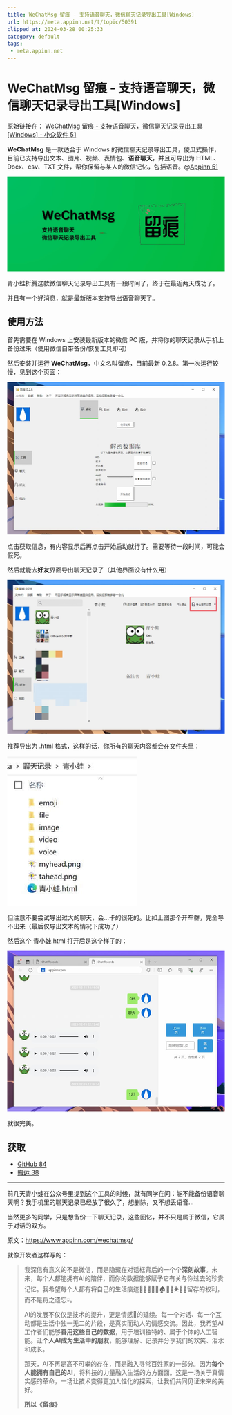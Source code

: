 ```yaml
---
title: WeChatMsg 留痕 - 支持语音聊天，微信聊天记录导出工具[Windows]
url: https://meta.appinn.net/t/topic/50391
clipped_at: 2024-03-28 00:25:33
category: default
tags: 
 - meta.appinn.net
---
```



# WeChatMsg 留痕 - 支持语音聊天，微信聊天记录导出工具[Windows]

原始链接在： [WeChatMsg 留痕 - 支持语音聊天，微信聊天记录导出工具\[Windows\] - 小众软件 51](https://www.appinn.com/wechatmsg/)  
  

**WeChatMsg** 是一款适合于 Windows 的微信聊天记录导出工具，傻瓜式操作，目前已支持导出文本、图片、视频、表情包、**语音聊天**，并且可导出为 HTML、Docx、csv、TXT 文件，帮你保留与某人的微信记忆，包括语音。@[Appinn 51](https://www.appinn.com/wechatmsg/)

  
![](assets/1711556733-c130b428c49ad3f55823043f4c1a014d.jpg)

青小蛙折腾这款微信聊天记录导出工具有一段时间了，终于在最近两天成功了。

并且有一个好消息，就是最新版本支持导出语音聊天了。

## 使用方法

首先需要在 Windows 上安装最新版本的微信 PC 版，并将你的聊天记录从手机上备份过来（使用微信自带备份/恢复工具即可）

然后安装并运行 **WeChatMsg**，中文名叫留痕，目前最新 0.2.8。第一次运行较慢，见到这个页面：

![](assets/1711556733-f813650e8972d94c1bc54cb2a6680532.jpg)

点击获取信息，有内容显示后再点击开始启动就行了。需要等待一段时间，可能会假死。

然后就能去**好友**界面导出聊天记录了（其他界面没有什么用）

![](assets/1711556733-6dcdad78c9f14cc8e51bdbb7e9c5e229.jpg)

推荐导出为 .html 格式，这样的话，你所有的聊天内容都会在文件夹里：

![](assets/1711556733-460a5fb1cdb714a08ceecbb9b0f457ce.jpg)

但注意不要尝试导出过大的聊天，会…卡的很死的。比如上图那个开车群，完全导不出来（最后仅导出文本的情况下成功了）

然后这个 青小蛙.html 打开后是这个样子的：

![](assets/1711556733-9dec5ea8081e0597d65d0c16b2b37975.jpg)

就很完美。

## 获取

-   [GitHub 84](https://github.com/LC044/WeChatMsg/)
-   [搬运 38](https://d.appinn.com/wechatmsg/)

- - -

前几天青小蛙在公众号里提到这个工具的时候，就有同学在问：能不能备份语音聊天啊？我手机里的聊天记录已经放了很久了，想删除，又不想丢语音…

当然更多的同学，只是想备份一下聊天记录，这些回忆，并不只是属于微信，它属于对话的双方。

原文：https://www.appinn.com/wechatmsg/

就像开发者这样写的：

> 我深信有意义的不是微信，而是隐藏在对话框背后的一个个**深刻故事**。未来，每个人都能拥有AI的陪伴，而你的数据能够赋予它有关与你过去的珍贵记忆。我希望每个人都有将自己的生活痕迹👨‍👩‍👦👚🥗🏠️🚴🧋⛹️🛌🛀留存的权利，而不是将之遗忘💀。
> 
> AI的发展不仅仅是技术的提升，更是情感💞的延续。每一个对话、每一个互动都是生活中独一无二的片段，是真实而动人的情感交流。因此，我希望AI工作者们能够**善用这些自己的数据**，用于培训独特的、属于个体的人工智能。让**个人AI成为生活中的朋友**，能够理解、记录并分享我们的欢笑、泪水和成长。
> 
> 那天，AI不再是高不可攀的存在，而是融入寻常百姓家的一部分。因为**每个人能拥有自己的AI**，将科技的力量融入生活的方方面面。这是一场关于真情实感的革命，一场让技术变得更加人性化的探索，让我们共同见证未来的美好。
> 
> **所以《留痕》**
